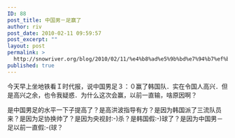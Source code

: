 ```yaml
---
ID: 88
post_title: 中国男－足赢了
author: riv
post_date: 2010-02-11 09:59:57
post_excerpt: ""
layout: post
permalink: >
  http://snowriver.org/blog/2010/02/11/%e4%b8%ad%e5%9b%bd%e7%94%b7%ef%bc%8d%e8%b6%b3%e8%b5%a2%e4%ba%86/
published: true
---
```

今天早上坐地铁看Ｉ时代报，说中国男足３：０赢了韩国队．实在令国人高兴．但是高兴之余，也令我疑惑．为什么这次会赢，以前一直输，啥原因啊？

是中国男足的水平一下子提高了？是高洪波指导有方？是因为韩国派了三流队员来？是因为足协换帅了？是因为央视封:-)杀？是韩国假:-)球了？是因为中国男－足以前一直假:-(球？